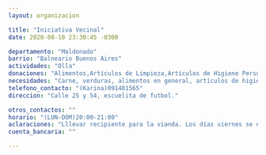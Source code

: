 ```yaml
---
layout: organizacion

title: "Iniciativa Vecinal"
date: 2020-08-10 23:30:45 -0300

departamento: "Maldonado"
barrio: "Balneario Buenos Aires"
actividades: "Olla"
donaciones: "Alimentos,Artículos de Limpieza,Artículos de Higiene Personal"
necesidades: "Carne, verduras, alimentos en general, artículos de higiene y limpieza, implementos de bioseguridad"
telefono_contacto: "(Karina)091401565"
direccion: "Calle 25 y 54, escuelita de futbol."

otros_contactos: ""
horario: "(LUN-DOM)20:00-21:00"
aclaraciones: "Lllevar recipiente para la vianda. Los días viernes se entregan canastas"
cuenta_bancaria: ""

---
```

